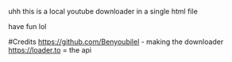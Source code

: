 uhh this is a local youtube downloader in a single html file

have fun lol

#Credits
https://github.com/Benyoubilel - making the downloader
https://loader.to = the api
